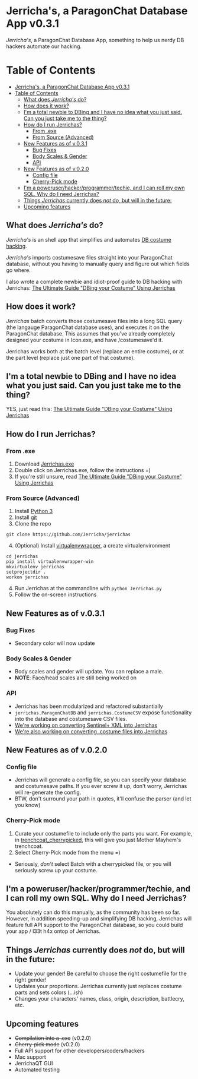 # Jerricha's, a ParagonChat Database App v0.3.1
*Jerricha's*, a ParagonChat Database App, something to help us nerdy DB hackers automate our hacking.
# Table of Contents
<!-- TOC depth:6 withLinks:1 updateOnSave:1 orderedList:0 -->

- [Jerricha's, a ParagonChat Database App v0.3.1](#jerrichas-a-paragonchat-database-app-v031)
- [Table of Contents](#table-of-contents)
	- [What does *Jerricha's* do?](#what-does-jerrichas-do)
	- [How does it work?](#how-does-it-work)
	- [I'm a total newbie to DBing and I have no idea what you just said. Can you just take me to the thing?](#im-a-total-newbie-to-dbing-and-i-have-no-idea-what-you-just-said-can-you-just-take-me-to-the-thing)
	- [How do I run Jerrichas?](#how-do-i-run-jerrichas)
		- [From .exe](#from-exe)
		- [From Source (Advanced)](#from-source-advanced)
	- [New Features as of v.0.3.1](#new-features-as-of-v031)
		- [Bug Fixes](#bug-fixes)
		- [Body Scales & Gender](#body-scales-gender)
		- [API](#api)
	- [New Features as of v.0.2.0](#new-features-as-of-v020)
		- [Config file](#config-file)
		- [Cherry-Pick mode](#cherry-pick-mode)
	- [I'm a poweruser/hacker/programmer/techie, and I can roll my own SQL. Why do I need Jerrichas?](#im-a-poweruserhackerprogrammertechie-and-i-can-roll-my-own-sql-why-do-i-need-jerrichas)
	- [Things *Jerrichas* currently does *not* do, but will in the future:](#things-jerrichas-currently-does-not-do-but-will-in-the-future)
	- [Upcoming features](#upcoming-features)
<!-- /TOC -->

## What does *Jerricha's* do?
*Jerricha's* is an shell app that simplifies and automates [DB costume hacking](http://www.cohtitan.com/forum/index.php/topic,11076.0.html).

*Jerricha's* imports costumesave files straight into your ParagonChat database, without you having to manually query and figure out which fields go where.

I also wrote a complete newbie and idiot-proof guide to DB hacking with Jerrichas: [The Ultimate Guide "DBing your Costume" Using Jerrichas](docs/guide-to-jerrichas.md)

## How does it work?
*Jerrichas* batch converts those costumesave files into a long SQL query (the langauge ParagonChat database uses), and executes it on the ParagonChat database. This assumes that you've already completely designed your costume in Icon.exe, and have /costumesave'd it.

Jerrichas works both at the batch level (replace an entire costume), or at the part level (replace just one part of that costume).

## I'm a total newbie to DBing and I have no idea what you just said. Can you just take me to the thing?
YES, just read this: [The Ultimate Guide "DBing your Costume" Using Jerrichas](docs/guide-to-jerrichas.md)

## How do I run Jerrichas?

### From .exe
1. Download [Jerrichas.exe](https://github.com/Jerricha/jerrichas/raw/master/dist/Jerrichas.exe)
2. Double click on Jerrichas.exe, follow the instructions =)
3. If you're still unsure, read [The Ultimate Guide "DBing your Costume" Using Jerrichas](docs/guide-to-jerrichas.md)

### From Source (Advanced)

1. Install [Python 3](https://www.python.org/downloads/)
2. Install [git](https://msysgit.github.io/)
3. Clone the repo
```
git clone https://github.com/Jerricha/jerrichas
```
4. (Optional) Install [virtualenvwrapper](https://pypi.python.org/pypi/virtualenvwrapper-win), a create virtualenvironment
```
cd jerrichas
pip install virtualenvwrapper-win
mkvirtualenv jerrichas
setprojectdir .
workon jerrichas
```
4. Run Jerrichas at the commandline with
```python Jerrichas.py```
5. Follow the on-screen instructions

## New Features as of v.0.3.1
### Bug Fixes
* Secondary color will now update

### Body Scales & Gender
* Body scales and gender will update. You can replace a male.
* **NOTE**: Face/head scales are still being worked on

### API
* Jerrichas has been modularized and refactored substantially
* `jerrichas.ParagonChatDB` and `jerrichas.CostumeCSV` expose functionality into the database and costumesave CSV files.
* [We're working on converting Sentinel+ XML into Jerrichas](https://github.com/Jerricha/jerrichas/issues/10)
* [We're also working on converting .costume files into Jerrichas](https://github.com/Jerricha/jerrichas/issues/10)

## New Features as of v.0.2.0
### Config file
* Jerrichas will generate a config file, so you can specify your database and costumesave paths. If you ever screw it up, don't worry, Jerrichas will re-generate the config.
* BTW, don't surround your path in quotes, it'll confuse the parser (and let you know)

### Cherry-Pick mode
1. Curate your costumefile to include only the parts you want. For example, in [trenchcoat_cherrypicked](testing/data/costumes/trenchcoat_cherrypicked.save.csv), this will give you just Mother Mayhem's trenchcoat.
2. Select Cherry-Pick mode from the menu =)
* Seriously, *don't* select Batch with a cherrypicked file, or you will seriously screw up your costume.

## I'm a poweruser/hacker/programmer/techie, and I can roll my own SQL. Why do I need Jerrichas?
You absolutely can do this manually, as the community has been so far. However, in addition speeding-up and simplifying DB hacking, Jerrichas will feature full API support to the ParagonChat database, so you could build your app / l33t h4x ontop of Jerrichas.


## Things *Jerrichas* currently does *not* do, but will in the future:
* Update your gender! Be careful to choose the right costumefile for the right gender!
* Updates your proportions. Jerrichas currently just replaces costume parts and sets colors (...ish)
* Changes your characters' names, class, origin, description, battlecry, etc.

## Upcoming features
* ~~Compilation into a .exe~~ (v0.2.0)
* ~~Cherry-pick mode~~ (v0.2.0)
* Full API support for other developers/coders/hackers
* Mac support
* JerrichaQT GUI
* Automated testing
